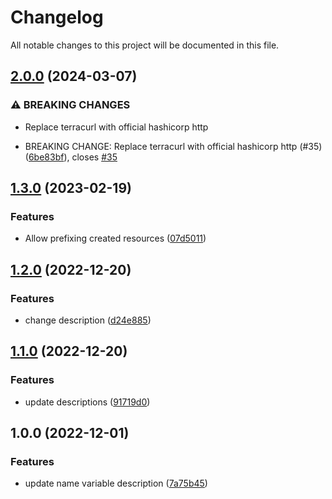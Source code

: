 # Changelog

All notable changes to this project will be documented in this file.

## [2.0.0](https://github.com/gofireflyio/terraform-google-firefly-gcp-read-only/compare/v1.4.0...v2.0.0) (2024-03-07)


### ⚠ BREAKING CHANGES

* Replace terracurl with official hashicorp http

* BREAKING CHANGE: Replace terracurl with official hashicorp http (#35) ([6be83bf](https://github.com/gofireflyio/terraform-google-firefly-gcp-read-only/commit/6be83bf58f03c8a5bf7ab15360b32163c2671320)), closes [#35](https://github.com/gofireflyio/terraform-google-firefly-gcp-read-only/issues/35)

## [1.3.0](https://github.com/gofireflyio/terraform-google-firefly-gcp-read-only/compare/v1.2.0...v1.3.0) (2023-02-19)


### Features

* Allow prefixing created resources ([07d5011](https://github.com/gofireflyio/terraform-google-firefly-gcp-read-only/commit/07d5011883b82daac751e16cb1342000d87a06f4))

## [1.2.0](https://github.com/gofireflyio/terraform-google-firefly-gcp-read-only/compare/v1.1.0...v1.2.0) (2022-12-20)


### Features

* change description ([d24e885](https://github.com/gofireflyio/terraform-google-firefly-gcp-read-only/commit/d24e885fae615b006edd06fd057a7e08d4d4000c))

## [1.1.0](https://github.com/gofireflyio/terraform-google-firefly-gcp-read-only/compare/v1.0.0...v1.1.0) (2022-12-20)


### Features

* update descriptions ([91719d0](https://github.com/gofireflyio/terraform-google-firefly-gcp-read-only/commit/91719d04de18475ebe46036b9dc95cdb14ad63f1))

## 1.0.0 (2022-12-01)


### Features

* update name variable description ([7a75b45](https://github.com/gofireflyio/terraform-google-firefly-gcp-read-only/commit/7a75b4540b1294e9d456b7310920b174d03ff361))
